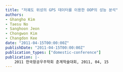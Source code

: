 ```yaml
---
title: "저궤도 위성의 GPS 데이터를 이용한 OOP의 성능 분석"
authors:
- Ghangho Kim
- Taesu No
- Sanghoon Jeon
- Chongwon Kim
- Changdon Kee
date: "2011-04-15T00:00:00Z"
publishDate: "2011-04-15T00:00:00Z"
publication_types: ["domestic-conference"]
publication: |-
    2011 한국항공우주학회 춘계학술대회, 2011, 04, 15
---
```

